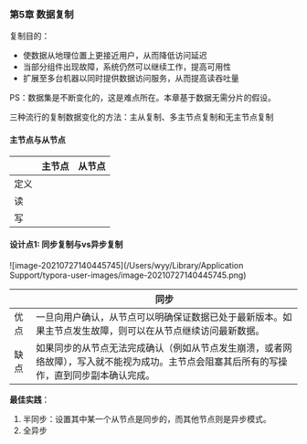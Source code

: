 ### 第5章 数据复制



复制目的：

+ 使数据从地理位置上更接近用户，从而降低访问延迟
+ 当部分组件出现故障，系统仍然可以继续工作，提高可用性
+ 扩展至多台机器以同时提供数据访问服务，从而提高读吞吐量



PS：数据集是不断变化的，这是难点所在。本章基于数据无需分片的假设。

三种流行的复制数据变化的方法：主从复制、多主节点复制和无主节点复制



#### 主节点与从节点

|      | 主节点 | 从节点 |
| ---- | ------ | ------ |
| 定义 |        |        |
| 读   |        |        |
| 写   |        |        |



#### 设计点1: 同步复制与vs异步复制

![image-20210727140445745](/Users/wyy/Library/Application Support/typora-user-images/image-20210727140445745.png)



|      | 同步                                                         |
| ---- | ------------------------------------------------------------ |
| 优点 | 一旦向用户确认，从节点可以明确保证数据已处于最新版本。如果主节点发生故障，则可以在从节点继续访问最新数据。 |
| 缺点 | 如果同步的从节点无法完成确认（例如从节点发生崩溃，或者网络故障），写入就不能视为成功。主节点会阻塞其后所有的写操作，直到同步副本确认完成。 |

 **最佳实践**：

1. 半同步：设置其中某一个从节点是同步的，而其他节点则是异步模式。
2. 全异步



